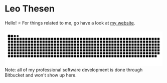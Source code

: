 # Leo Thesen
Hello! ⭐️
For things related to me, go have a look at [my website](https://leothesen.com).

<picture>
  <source
    media="(prefers-color-scheme: dark)"
    srcset="https://raw.githubusercontent.com/leothesen/leothesen/output/github-contribution-grid-snake-dark.svg"
  />
  <source
    media="(prefers-color-scheme: light)"
    srcset="https://raw.githubusercontent.com/leothesen/leothesen/output/github-contribution-grid-snake.svg"
  />
  <img
    alt="github contribution grid snake animation"
    src="https://raw.githubusercontent.com/leothesen/leothesen/output/github-contribution-grid-snake.svg"
  />
</picture>
Note: all of my professional software development is done through Bitbucket and won't show up here. 
